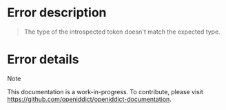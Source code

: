 # Error description

> The type of the introspected token doesn't match the expected type.

# Error details

> [!NOTE]
> This documentation is a work-in-progress. To contribute, please visit https://github.com/openiddict/openiddict-documentation.
